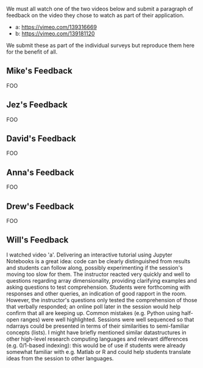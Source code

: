 We must all watch one of the two videos below and submit a paragraph of feedback on the video they chose to watch as part of their application.

 * a: https://vimeo.com/139316669
 * b: https://vimeo.com/139181120

We submit these as part of the individual surveys but reproduce them here for the benefit of all.

## Mike's Feedback

FOO

## Jez's Feedback

FOO

## David's Feedback

FOO

## Anna's Feedback

FOO

## Drew's Feedback

FOO

## Will's Feedback

I watched video 'a'.  Delivering an interactive tutorial using Jupyter Notebooks is a great idea: code can be clearly distinguished from results and students can follow along, possibly experimenting if the session's moving too slow for them.  The instructor reacted very quickly and well to questions regarding array dimensionality, providing clarifying examples and asking questions to test comprehension.  Students were forthcoming with responses and other queries, an indication of good rapport in the room.  However, the instructor's questions only tested the comprehension of those that verbally responded; an online poll later in the session would help confirm that all are keeping up.  Common mistakes (e.g. Python using half-open ranges) were well highlighted.  Sessions were well sequenced so that ndarrays could be presented in terms of their similarities to semi-familiar concepts (lists).  I might have briefly mentioned similar datastructures in other high-level research computing languages and relevant differences (e.g. 0/1-based indexing): this would be of use if students were already somewhat familiar with e.g. Matlab or R and could help students translate ideas from the session to other languages.
